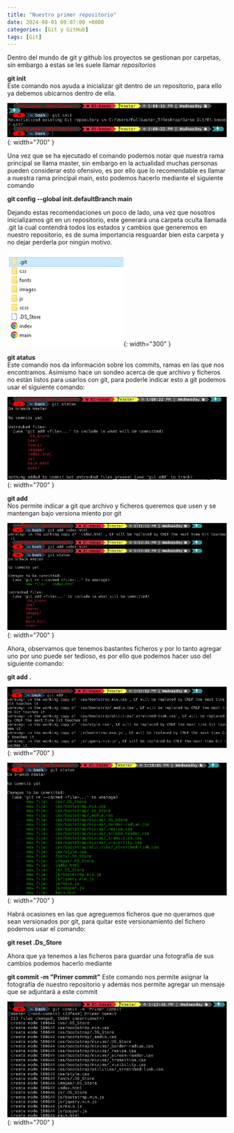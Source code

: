 ```yaml
---
title: "Nuestro primer repositorio"
date: 2024-08-01 09:07:00 +0800
categories: [Git y GitHub]
tags: [Git]
---
```


Dentro del mundo de git y github los proyectos se gestionan por carpetas, sin embargo a estas se les suele llamar *repositorios*

**git init**  
Este comando nos ayuda a inicializar git dentro de un repositorio, para ello ya debemos ubicarnos dentro de ella.

![alt text](/assets/03-git.png){: width="700" }

Una vez que se ha ejecutado el comando podemos notar que nuestra rama principal se llama master, sin embargo en la actualidad muchas personas pueden considerar esto ofensivo, es por ello que lo recomendable es llamar a nuestra rama principal main, esto podemos hacerlo mediante el siguiente comando

**git config --global init.defaultBranch main**  

Dejando estas recomendaciones un poco de lado, una vez que nosotros inicializamos git en un repositorio, este generará una carpeta oculta llamada .git la cual contendrá todos los estados y cambios que generemos en nuestro repositorio, es de suma importancia resguardar bien esta carpeta y no dejar perderla por ningún motivo.

![alt text](/assets/04-git.png){: width="300" }

**git atatus**  
Este comando nos da información sobre los commits, ramas en las que nos encontramos.
Asimismo hace un sondeo acerca de que archivo y ficheros no están listos para usarlos con git, para poderle indicar esto a git podemos usar el siguiente comando:

![alt text](/assets/05-git.png){: width="700" }

**git add**  
Nos permite indicar a git que archivo y ficheros queremos que usen y se mantengan bajo versiona miento por git

![alt text](/assets/06-git.png){: width="700" }

Ahora, observamos que tenemos bastantes ficheros y por lo tanto agregar uno por uno puede ser tedioso, es por ello que podemos hacer uso del siguiente comando:

**git add .**

![alt text](/assets/07-git.png){: width="700" }

![alt text](/assets/08-git.png){: width="700" }

Habrá ocasiones en las que agreguemos ficheros que no queramos que sean versionados por git, para quitar este versionamiento del fichero podemos usar el comando:

**git reset .Ds_Store**

Ahora que ya tenemos a las ficheros para guardar una fotografía de sus cambios podemos hacerlo mediante

**git commit -m "Primer commit"**
Este comando nos permite asignar la fotografía de nuestro repositorio y además nos permite agregar un mensaje que se adjuntará a este commit

![alt text](/assets/09-git.png){: width="700" }


